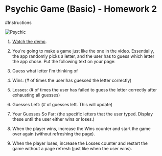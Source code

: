 # Psychic Game (Basic) - Homework 2
#Instructions

![Psychic](Images/1-Psychic.jpg)

1. [Watch the demo](https://youtu.be/qTc45Lox97g).

2. You're going to make a game just like the one in the video. Essentially, the app randomly picks a letter, and the user has to guess which letter the app chose. Put the following text on your page:

3. Guess what letter I'm thinking of

4. Wins: (# of times the user has guessed the letter correctly)

5. Losses: (# of times the user has failed to guess the letter correctly after exhausting all guesses)

6. Guesses Left: (# of guesses left. This will update)

7. Your Guesses So Far: (the specific letters that the user typed. Display these until the user either wins or loses.)

8. When the player wins, increase the Wins counter and start the game over again (without refreshing the page).

9. When the player loses, increase the Losses counter and restart the game without a page refresh (just like when the user wins).
